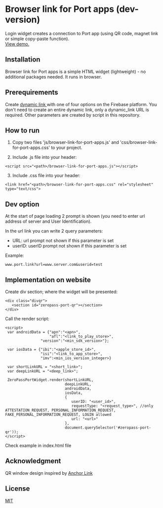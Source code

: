 
# Browser link for Port apps (dev-version)

Login widget creates a connection to Port app (using QR code, magnet link or simple copy-paste function).  
[View demo.](https://htmlpreview.github.io/?https://github.com/ZeroPass/browser-link-for-port-apps/blob/Manual_entries_dev/index.html)

## Installation

Browser link for Port apps is a simple HTML widget (lightweight) - no additional packages needed. It runs in browser.

## Prerequirements

Create [dynamic link ](https://firebase.google.com/docs/dynamic-links/create-links) with one of four options on the Firebase platform. You don't need to create an entire dynamic link, only a dynamic_link URL is required. Other parameters are created by script in this repository.


## How to run

1. Copy two files 'js/browser-link-for-port-apps.js' and 'css/browser-link-for-port-apps.css' to your project.

1. Include .js file into your header:
```
<script src="<path>/browser-link-for-port-apps.js"></script>
```
3. Include .css file into your header:

```
<link href="<path>/browser-link-for-port-apps.css" rel="stylesheet" type="text/css"> 
```

## Dev option
At the start of page loading 2 prompt is shown (you need to enter url address of server and User Identification). 

In the url link you can write 2 query parameters:
- URL: url prompt not shown if this parameter is set 
- userID: userID prompt not shown if this parameter is set 

Example:
```url
www.port.link?url=www.server.com&userid=test
```


## Implementation on website

Create div section; where the widget will be presented:
```
<div class="divqr">
   <section id="zeropass-port-qr"></section>
</div>
```

Call the render script:
```
<script>
 var androidData = {"apn":"<apn>",
                    "afl":"<link_to_play_store>",
                "version":"<min_sdk_version>"};

 var iosData = {"ibi":"<apple_store_id>",
                "isi":"<link_to_app_store>",
                "imv":<min_ios_version_integer>}

 var shortLinkURL = "<short_link>";
 var deepLinkURL = "<deep_link>";

 ZeroPassPortWidget.render(shortLinkURL,
                           deepLinkURL,
                           androidData,
                           iosData,
                           { 
                              userID: "<user_id>",
                              requestType: "<request_type>", //only ATTESTATION_REQUEST, PERSONAL_INFORMATION_REQUEST, FAKE_PERSONAL_INFORMATION_REQUEST, LOGIN allowed
                              url: "<url>"
                           },
                           document.querySelector('#zeropass-port-qr'));
</script>
```

Check example in index.html file

## Acknowledgment 
QR window design inspired by [Anchor Link](https://github.com/greymass/anchor-link)

## License
[MIT](https://choosealicense.com/licenses/mit/)
